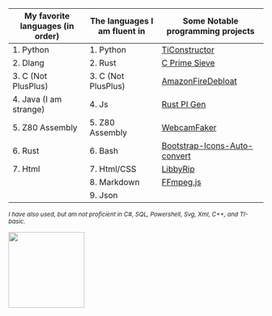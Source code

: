 |    My favorite languages (in order)  | The languages I am fluent in |            Some Notable programming projects                    |
|--------------------------------------|------------------------------|-----------------------------------------------------------------|
| 1. Python                            | 1. Python                    |<a href="//github.com/PsychedelicPalimpsest/TiConstructor">TiConstructor</a> |
| 2. Dlang                             | 2. Rust                      |<a href="//github.com/PsychedelicPalimpsest/C-prime-sieve">C Prime Sieve</a> |
| 3. C  (Not PlusPlus)                 | 3. C  (Not PlusPlus)         |<a href="//github.com/PsychedelicPalimpsest/AmazonFireDebloat">AmazonFireDebloat</a> |
| 4. Java (I am strange)               | 4. Js                        |<a href="//github.com/PsychedelicPalimpsest/quick-pi-gen">Rust PI Gen</a>    |
| 5. Z80 Assembly                      | 5. Z80 Assembly              |<a href="//github.com/PsychedelicPalimpsest/webcamfaker">WebcamFaker</a>     |
| 6. Rust                              | 6. Bash                      |<a href="//github.com/PsychedelicPalimpsest/Bootstrap-Icons-Auto-convert">Bootstrap-Icons-Auto-convert</a>     |
| 7. Html                              | 7. Html/CSS                  |<a href="//github.com/PsychedelicPalimpsest/LibbyRip">LibbyRip</a>|
|                                      | 8. Markdown                  |<a href="//github.com/PsychedelicPalimpsest/FFmpeg-js">FFmpeg.js</a>|
|                                      | 9. Json                      |

<sup><i>
I have also used, but am not proficient in C#, SQL, Powershell, Svg, Xml, C++, and TI-basic.
</i></sup>

<img
  height="150"
  src="https://github-readme-stats.vercel.app/api?username=PsychedelicPalimpsest&count_private=true&show_icons=true&custom_title=PsychedelicPalimpsest's%20Github%20Status&hide=issues&theme=vision-friendly-dark"
/>
